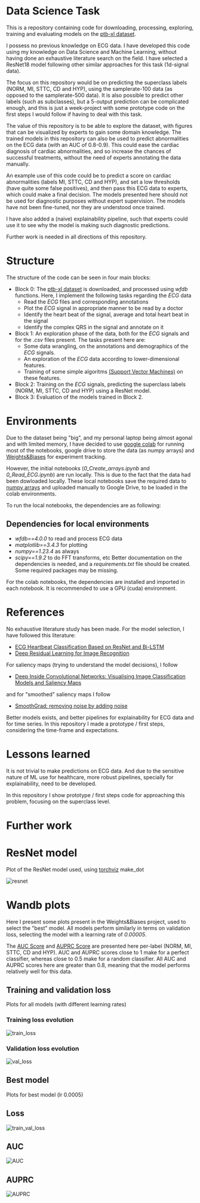# Data Science Task
This is a repository containing code for downloading, processing, exploring, training and evaluating models on the [ptb-xl dataset](https://physionet.org/content/ptb-xl/1.0.3/).

I possess no previous knowledge on ECG data. I have developed this code using my knowledge on Data Science and Machine Learning, without having done an exhaustive literature search on the field.
I have selected a ResNet18 model following other similar approaches for this task (1d-signal data).

The focus on this repository would be on predicting the superclass labels (NORM, MI, STTC, CD and HYP), using the samplerate-100 data (as opposed to the samplerate-500 data). It is also possible to predict other labels (such as subclasses), but a 5-output prediction can be complicated enough, and this is just a week-project with some prototype code on the first steps I would follow if having to deal with this task.

The value of this repository is to be able to explore the dataset, with figures that can be visualized by experts to gain some domain knowledge. The trained models in this repository can also be used to predict abnormalities on the ECG data (with an AUC of 0.8-0.9). This could ease the cardiac diagnosis of cardiac abnormalities, and so increase the chances of successful treatments, without the need of experts annotating the data manually.

An example use of this code could be to predict a score on cardiac abnormalities (labels MI, STTC, CD and HYP), and set a low thresholds (have quite some false positives), and then pass this ECG data to experts, which could make a final decision.
The models presented here should not be used for diagnostic purposes without expert supervision. The models have not been fine-tuned, nor they are understood once trained. 

I have also added a (naive) explainability pipeline, such that experts could use it to see why the model is making such diagnostic predictions.

Further work is needed in all directions of this repository.

# Structure

The structure of the code can be seen in four main blocks:
- Block 0: The [ptb-xl dataset](https://physionet.org/content/ptb-xl/1.0.3/) is downloaded, and processed using *wfdb* functions. Here, I implement the following tasks regarding the _ECG_ data
  - Read the _ECG_ files and corresponding annotations
  - Plot the _ECG_ signal in appropriate manner to be read by a doctor
  - Identify the heart beat of the signal, average and total heart beat in the signal
  - Identify the complex QRS in the signal and annotate on it
- Block 1: An exploration phase of the data, both for the _ECG_ signals and for the *.csv* files present. The tasks present here are:
  - Some data wrangling, on the annotations and demographics of the _ECG_ signals.
  - An exploration of the _ECG_ data according to lower-dimensional features.
  - Training of some simple algoritms [(Support Vector Machines)](https://en.wikipedia.org/wiki/Support_vector_machine) on these features.
- Block 2: Training on the _ECG_ signals, predicting the superclass labels (NORM, MI, STTC, CD and HYP) using a ResNet model.
- Block 3: Evaluation of the models trained in Block 2.

# Environments
Due to the dataset being "big", and my personal laptop being almost agonal and with limited memory, I have decided to use [google colab](https://colab.research.google.com/) for running most of the notebooks, google drive to store the data (as numpy arrays) and [Weights&Biases](https://wandb.ai/site) for experiment tracking. 

However, the initial notebooks (*0_Create_arrays.ipynb* and *0_Read_ECG.ipynb*) are run locally. This is due to the fact that the data had been dowloaded locally. These local notebooks save the required data to [numpy arrays](https://numpy.org/doc/stable/reference/generated/numpy.array.html) and uploaded manually to Google Drive, to be loaded in the colab environments.

To run the local notebooks, the dependencies are as following:
## Dependencies for local environments
- *wfdb==4.0.0* to read and process ECG data
- *matplotlib==3.4.3* for plotting
- *numpy==1.23.4* as always
- *scipy==1.9.2* to do FFT transforms, etc
Better documentation on the dependencies is needed, and a *requirements.txt* file should be created. Some required packages may be missing.

For the colab notebooks, the dependencies are installed and imported in each notebook. It is recommended to use a GPU (cuda) environment.

# References
No exhaustive literature study has been made.
For the model selection, I have followed this literature:
- [ECG Heartbeat Classification Based on ResNet and Bi-LSTM](https://iopscience.iop.org/article/10.1088/1755-1315/428/1/012014)
- [Deep Residual Learning for Image Recognition](https://arxiv.org/pdf/1512.03385.pdf)

For saliency maps (trying to understand the model decisions), I follow
- [Deep Inside Convolutional Networks: Visualising Image Classification Models and Saliency Maps](https://arxiv.org/abs/1312.6034)

and for "smoothed" saliency maps I follow
- [SmoothGrad: removing noise by adding noise](https://arxiv.org/pdf/1706.03825.pdf)

Better models exists, and better pipelines for explainability for ECG data and for time series. In this repository I made a prototype / first steps, considering the time-frame and expectations.

# Lessons learned
It is not trivial to make predictions on ECG data. And due to the sensitive nature of ML use for healthcare, more robust pipelines, specially for explainability, need to be developed.

In this repository I show prototype / first steps code for approaching this problem, focusing on the superclass level.

# Further work

# ResNet model
Plot of the ResNet model used, using [torchviz](https://github.com/szagoruyko/pytorchviz) make_dot

![resnet](figs/resnet_torchviz.png)

# Wandb plots
Here I present some plots present in the Weights&Biases project, used to select the "best" model.
All models perform similarly in terms on validation loss, selecting the model with a learning rate of *0.00005*.

The [AUC Score](https://scikit-learn.org/stable/modules/generated/sklearn.metrics.roc_auc_score.html) and [AUPRC Score](https://scikit-learn.org/stable/modules/generated/sklearn.metrics.average_precision_score.html#sklearn.metrics.average_precision_score) are presented here per-label (NORM, MI, STTC, CD and HYP). AUC and AUPRC scores close to 1 make for a perfect classifier, whereas close to 0.5 make for a random classifier. All AUC and AUPRC scores here are greater than 0.8, meaning that the model performs relatively well for this data.


## Training and validation loss
Plots for all models (with different learning rates)

### Training loss evolution
![train_loss](figs/train_loss.JPG)

### Validation loss evolution
![val_loss](figs/val_loss.JPG)

## Best model
Plots for best model (lr 0.0005)

## Loss 
![train_val_loss](figs/train_val_loss.JPG)

## AUC
![AUC](figs/auc.JPG)

## AUPRC
![AUPRC](figs/auprc.JPG)
